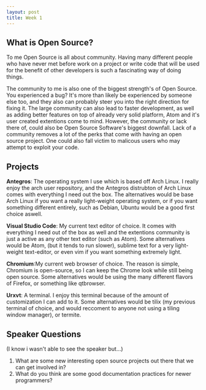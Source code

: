 ```yaml
---
layout: post
title: Week 1
---
```


## What is Open Source?
To me Open Source is all about community. Having many different people who have never met before work on a project or write code that will be used for the benefit of other developers is such a fascinating way of doing things.

The community to me is also one of the biggest strength's of Open Source. You experienced a bug? It's more than likely be experienced by someone else too, and they also can probably steer you into the right direction for fixing it. The large community can also lead to faster development, as well as adding better features on top of already very solid platform, Atom and it's user created extentions come to mind. However, the community or lack there of, could also be Open Source Software's
biggest downfall. Lack of a community removes a lot of the perks that come with having an open source project. One could also fall victim to malicous users who may attempt to exploit your code.

## Projects

__Antegros__: The operating system I use which is based off Arch Linux. I really enjoy the arch user repository, and the Antegros distrubton of Arch Linux comes with everything I need out the box. The alternatives would be base Arch Linux if you want a really light-weight operating system, or if you want something different entirely, such as Debian, Ubuntu would be a good first choice aswell.

__Visual Studio Code__: My current text editor of choice. It comes with everything I need out of the box as well and the extentions community is just a active as any other text editor (such as Atom). Some alternatives would be Atom, (but it tends to run slower), sublime text for a very light-weight text-editor, or even vim if you want something extremely light.

__Chromium__:My current web browser of choice. The reason is simple, Chromium is open-source, so I can
keep the Chrome look while still being open source. Some alternatives would be using the many different
flavors of Firefox, or something like qtbrowser.

__Urxvt__: A terminal. I enjoy this terminal because of the amount of customization I can add to it. Some alternatives would be tilix (my previous terminal of choice, and would reccoment to anyone not using a tiling window manager), or termite.

## Speaker Questions
(I know i wasn't able to see the speaker but...)

1. What are some new interesting open source projects out there that we can get involved in?
2. What do you think are some good documentation practices for newer programmers?
